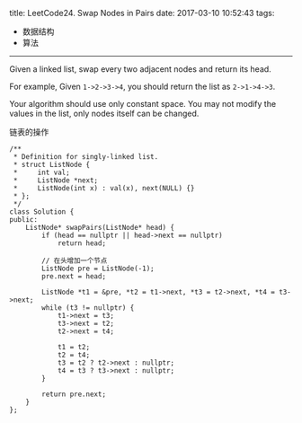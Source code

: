 title: LeetCode24. Swap Nodes in Pairs
date: 2017-03-10 10:52:43
tags:
- 数据结构
- 算法
---

Given a linked list, swap every two adjacent nodes and return its head.

For example,
Given `1->2->3->4`, you should return the list as `2->1->4->3`.

Your algorithm should use only constant space. You may not modify the values in the list, only nodes itself can be changed.

链表的操作

```
/**
 * Definition for singly-linked list.
 * struct ListNode {
 *     int val;
 *     ListNode *next;
 *     ListNode(int x) : val(x), next(NULL) {}
 * };
 */
class Solution {
public:
    ListNode* swapPairs(ListNode* head) {
        if (head == nullptr || head->next == nullptr)
            return head;
        
        // 在头增加一个节点
        ListNode pre = ListNode(-1);
        pre.next = head;
        
        ListNode *t1 = &pre, *t2 = t1->next, *t3 = t2->next, *t4 = t3->next;
        while (t3 != nullptr) {
            t1->next = t3;
            t3->next = t2;
            t2->next = t4;
            
            t1 = t2;
            t2 = t4;
            t3 = t2 ? t2->next : nullptr;
            t4 = t3 ? t3->next : nullptr;
        }
        
        return pre.next;
    }
};
```